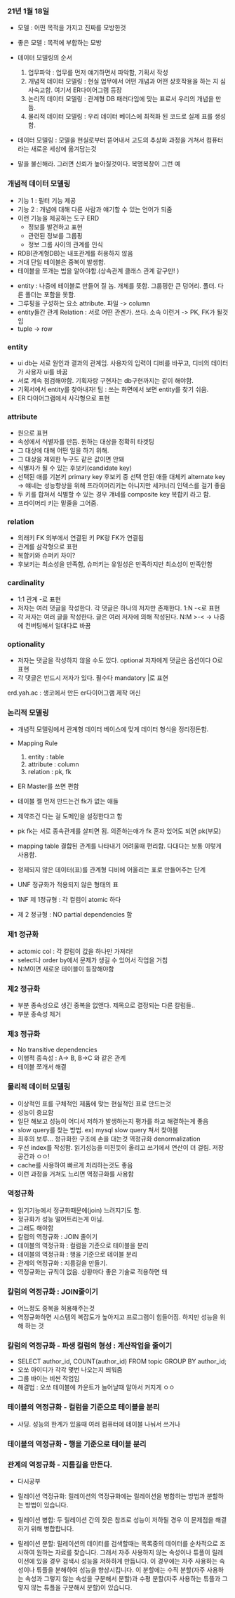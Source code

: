 ### 21년 1월 18일

- 모델 : 어떤 목적을 가지고 진짜를 모방한것
- 좋은 모델 : 목적에 부합하는 모방
- 데이터 모델링의 순서

  1. 업무파악 : 업무를 먼저 얘기하면서 파악함, 기획서 작성
  2. 개념적 데이터 모델링 : 현실 업무에서 어떤 개념과 어떤 상호작용을 하는 지 심사숙고함. 여기서 ER다이어그램 등장
  3. 논리적 데이터 모델링 : 관계형 DB 패러다임에 맞는 표로서 우리의 개념을 만듬.
  4. 물리적 데이터 모델링 : 우리 데이터 베이스에 최적화 된 코드로 실제 표를 생성함.

- 데이터 모델링 : 모델을 현실로부터 뜯어내서 고도의 추상화 과정을 거쳐서 컴퓨터라는 새로운 세상에 옮겨담는것

- 말을 불신해라. 그러면 신뢰가 높아질것이다. 복명복창이 그런 예

### 개념적 데이터 모델링

- 기능 1 : 필터 기능 제공
- 기능 2 : 개념에 대해 다른 사람과 얘기할 수 있는 언어가 되줌
- 이런 기능을 제공하는 도구 ERD
  - 정보를 발견하고 표현
  - 관련된 정보를 그룹핑
  - 정보 그룹 사이의 관계를 인식
- RDB(관계형DB)는 내포관계를 허용하지 않음
- 거대 단일 테이블은 중복이 발생함.
- 테이블을 쪼개는 법을 알아야함.(상속관계 클래스 관계 같구만! )

* entity : 나중에 테이블로 만들어 질 놈. 개체를 뜻함. 그룹핑한 큰 덩어리. 폴더. 다른 폴더는 포함을 못함.
* 그루핑을 구성하는 요소 attribute. 파일 -> column
* entity들간 관계 Relation : 서로 어떤 관곈가. 쓰다. 소속 이런거 -> PK, FK가 될것임
* tuple -> row

### entity

- ui db는 서로 원인과 결과의 관계임. 사용자의 입력이 디비를 바꾸고, 디비의 데이터가 사용자 ui를 바꿈
- 서로 계속 점검해야함. 기획자랑 구현자는 db구현까지는 같이 해야함.
- 기획서에서 entity를 찾아내자! 팁 : 쓰는 화면에서 보면 entity를 찾기 쉬움.
- ER 다이어그램에서 사각형으로 표현

### attribute

- 원으로 표현
- 속성에서 식별자를 만듬. 원하는 대상을 정확히 타겟팅
- 그 대상에 대해 어떤 일을 하기 위해.
- 그 대상을 제외한 누구도 같은 값이면 안돼
- 식별자가 될 수 있는 후보키(candidate key)
- 선택된 애를 기본키 primary key 후보키 중 선택 안된 애들 대체키 alternate key -> 얘네는 성능향상을 위해 프라이머리키는 아니지만 세커너리 인덱스를 걸기 좋음
- 두 키를 합쳐서 식별할 수 있는 경우 걔네를 composite key 복합키 라고 함.
- 프라이머리 키는 밑줄을 그어줌.

### relation

- 외래키 FK 외부에서 연결된 키 PK랑 FK가 연결됨
- 관계를 삼각형으로 표현
- 복합키와 슈퍼키 차이?
- 후보키는 최소성을 만족함, 슈퍼키는 유일성은 만족하지만 최소성이 만족안함

### cardinality

- 1:1 관계 -로 표현
- 저자는 여러 댓글을 작성한다. 각 댓글은 하나의 저자만 존재한다. 1:N -<로 표현
- 각 저자는 여러 글을 작성한다. 글은 여러 저자에 의해 작성된다. N:M >-< -> 나중에 컨버팅해서 일대다로 바꿈

### optionality

- 저자는 댓글을 작성하지 않을 수도 있다. optional 저자에게 댓글은 옵션이다 O로 표현
- 각 댓글은 반드시 저자가 있다. 필수다 mandatory |로 표현

erd.yah.ac : 생코에서 만든 er다이어그램 제작 머신

### 논리적 모델링

- 개념적 모델링에서 관계형 데이터 베이스에 맞게 데이터 형식을 정리정돈함.
- Mapping Rule
  1. entity : table
  2. attribute : column
  3. relation : pk, fk
- ER Master를 쓰면 편함
- 테이블 젤 먼저 만드는건 fk가 없는 애들
- 제약조건 다는 걸 도메인을 설정한다고 함
- pk fk는 서로 종속관계를 살피면 됨. 의존하는애가 fk 혼자 있어도 되면 pk(부모)
- mapping table 결합된 관계를 나타내기 어려울때 편리함. 다대다는 보통 이렇게 사용함.

- 정제되지 않은 데이터(표)를 관계형 디비에 어울리는 표로 만들어주는 단계

- UNF 정규화가 적용되지 않은 형태의 표
- 1NF 제 1정규형 : 각 컬럼이 atomic 하다
- 제 2 정규형 : NO partial dependencies 함

### 제1 정규화

- actomic col : 각 칼럼이 값을 하나만 가져라!
- select나 order by에서 문제가 생길 수 있어서 작업을 거침
- N:M이면 새로운 테이블이 등장해야함

### 제2 정규화

- 부분 종속성으로 생긴 중복을 없앤다. 제목으로 결정되는 다른 칼럼들..
- 부분 종속성 제거

### 제3 정규화

- No transitive dependencies
- 이행적 종속성 : A-> B, B->C 와 같은 관계
- 테이블 쪼개서 해결

### 물리적 데이터 모델링

- 이상적인 표를 구체적인 제품에 맞는 현실적인 표로 만드는것
- 성능이 중요함
- 일단 해보고 성능이 어디서 저하가 발생하는지 평가를 하고 해결하는게 좋음
- slow query를 찾는 방법. ex) mysql slow query 쳐서 찾아봄
- 최후의 보루... 정규화한 구조에 손을 대는것 역정규화 denormalization
- 우선 index를 작성함. 읽기성능을 미친듯이 올리고 쓰기에서 연산이 더 걸림. 저장공간과 ㅇㅇ!
- cache를 사용하여 빠르게 처리하는것도 좋음
- 이런 과정을 거쳐도 느리면 역정규화를 사용함

### 역정규화

- 읽기기능에서 정규화때문에(join) 느려지기도 함.
- 정규화가 성능 떨어트리는게 아님.
- 그래도 해야함
- 칼럼의 역정규화 : JOIN 줄이기
- 데이블의 역정규화 : 컬럼을 기준으로 테이블을 분리
- 테이블의 역정규화 : 행을 기준으로 테이블 분리
- 관계의 역정규화 : 지름길을 만들기.
- 역정규화는 규칙이 없음. 상황마다 좋은 기술로 적용하면 돼

### 칼럼의 역정규화 : JOIN줄이기

- 어느정도 중복을 허용해주는것
- 역정규화하면 시스템의 복잡도가 높아지고 프로그램이 힘들어짐. 하지만 성능을 위해 하는 것

### 칼럼의 역정규화 - 파생 컬럼의 형성 : 계산작업을 줄이기

- SELECT author_id, COUNT(author_id) FROM topic GROUP BY author_id;
- 오쏘 아이디가 각각 몇번 나오는지 띄워줌
- 그룹 바이는 비싼 작업임
- 해결법 : 오쏘 테이블에 카운트가 늘어날때 알아서 커지게 ㅇㅇ

### 테이블의 역정규화 - 컬럼을 기준으로 테이블을 분리

- 샤딩. 성능의 한계가 있을때 여러 컴퓨터에 테이블 나눠서 쓰거나

### 테이블의 역정규화 - 행을 기준으로 테이블 분리

### 관계의 역정규화 - 지름길을 만든다.

- 다시공부
- 릴레이션 역정규화: 릴레이션의 역정규화에는 릴레이션을 병합하는 방법과 분할하는 방법이 있습니다.

- 릴레이션 병합: 두 릴레이션 간의 잦은 참조로 성능이 저하될 경우 이 문제점을 해결하기 위해 병합합니다.

- 릴레이션 분할: 릴레이션의 데이터를 검색할때는 목록중의 데이터를 순차적으로 조사하여 원하는 자료를 찾습니다. 그래서 자주 사용하지 않는 속성이나 튜플이 릴레이션에 있을 경우 검색시 성능을 저하하게 만듭니다. 이 경우에는 자주 사용하는 속성이나 튜플을 분해하여 성능을 향상시킵니다. 이 분할에는 수직 분할(자주 사용하는 속성과 그렇지 않는 속성을 구분해서 분할)과 수평 분할(자주 사용하는 튜플과 그렇지 않는 튜플을 구분해서 분할)이 있습니다.
